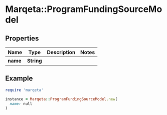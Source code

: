 # Marqeta::ProgramFundingSourceModel

## Properties

| Name | Type | Description | Notes |
| ---- | ---- | ----------- | ----- |
| **name** | **String** |  |  |

## Example

```ruby
require 'marqeta'

instance = Marqeta::ProgramFundingSourceModel.new(
  name: null
)
```

